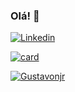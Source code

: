 
### Olá! 👋
[![Linkedin](https://img.shields.io/badge/LinkedIn-0077B5?style=for-the-badge&logo=linkedin&logoColor=white)](https://www.linkedin.com/in/gustaovnjr/)

[![card](https://github-readme-stats.vercel.app/api?username=Gustavonjr&theme=dracula&show_icons=true)](https://github.com/Gustavonjr/)

[![Gustavonjr](https://github-readme-stats.vercel.app/api/top-langs/?username=Gustavonjr&hide=html&layout=compact&theme=dracula)](https://github.com/Gustavonjr/)
